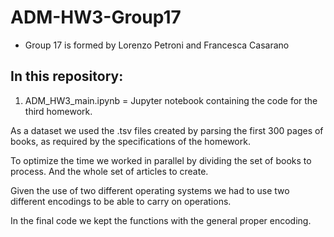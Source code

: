 # ADM-HW3-Group17

* Group 17 is formed by Lorenzo Petroni and Francesca Casarano

## In this repository:

1. ADM_HW3_main.ipynb = Jupyter notebook containing the code for the third homework.

As a dataset we used the .tsv files created by parsing the first 300 pages of books, as required by the specifications of the homework.  <br>

To optimize the time we worked in parallel by dividing the set of books to process. And the whole set of articles to create.  <br>

Given the use of two different operating systems we had to use two different encodings to be able to carry on operations.  <br>

In the final code we kept the functions with the general proper encoding.  <br>
